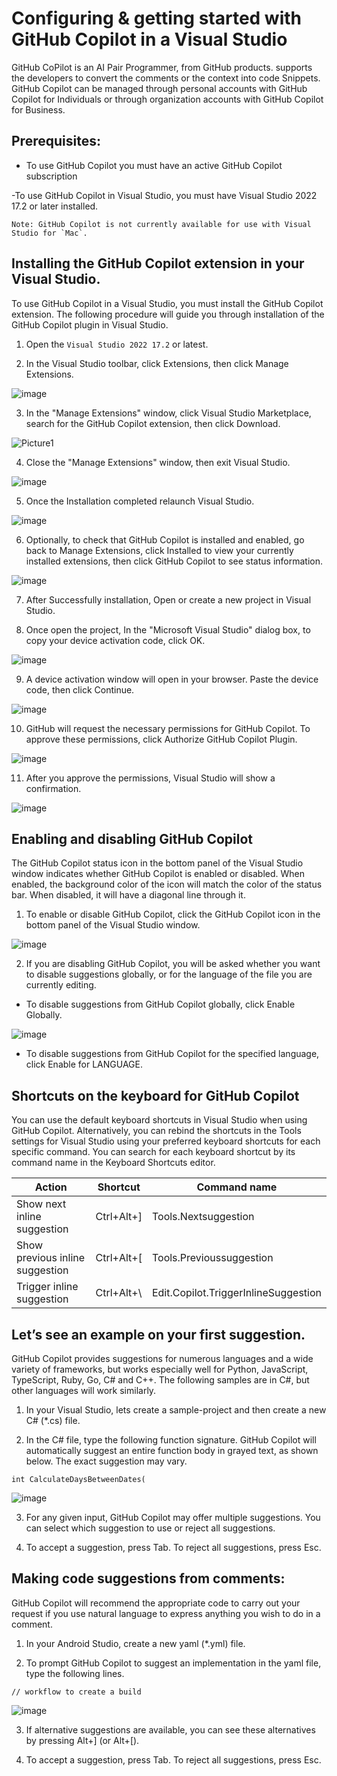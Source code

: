 # Configuring & getting started with GitHub Copilot in a Visual Studio
GitHub CoPilot is an AI Pair Programmer, from GitHub products.  supports the developers to convert the comments or the context into code Snippets. GitHub Copilot can be managed through personal accounts with GitHub Copilot for Individuals or through organization accounts with GitHub Copilot for Business.

## Prerequisites:

- To use GitHub Copilot you must have an active GitHub Copilot subscription

-To use GitHub Copilot in Visual Studio, you must have Visual Studio 2022 17.2 or later installed.

`` Note: GitHub Copilot is not currently available for use with Visual Studio for `Mac`. ``

## Installing the GitHub Copilot extension in your Visual Studio.

To use GitHub Copilot in a Visual Studio, you must install the GitHub Copilot extension. The following procedure will guide you through installation of the GitHub Copilot plugin in Visual Studio.

1.	Open the `Visual Studio 2022 17.2` or latest.

2.	In the Visual Studio toolbar, click Extensions, then click Manage Extensions.

![image](https://user-images.githubusercontent.com/95218310/220261053-0e3204ea-e6a8-4812-a7a8-1d7e50ac936c.png)

3.	In the "Manage Extensions" window, click Visual Studio Marketplace, search for the GitHub Copilot extension, then click Download.

![Picture1](https://user-images.githubusercontent.com/95218310/220261427-42c7e8cf-31c9-4a25-9d83-f7598feaf120.jpg)

4.	Close the "Manage Extensions" window, then exit Visual Studio.

![image](https://user-images.githubusercontent.com/95218310/220261478-44adeee2-a160-4ab7-a4df-fbcd5098e3f3.png)

5.	Once the Installation completed relaunch Visual Studio.

![image](https://user-images.githubusercontent.com/95218310/220261561-8527f29f-4050-4358-aba7-189f35b46a50.png)

6.	Optionally, to check that GitHub Copilot is installed and enabled, go back to Manage Extensions, click Installed to view your currently installed extensions, then click GitHub Copilot to see status information.

![image](https://user-images.githubusercontent.com/95218310/220261635-130eaf4c-6b5e-48e9-9bbc-baa63f0274cf.png)

7.	After Successfully installation, Open or create a new project in Visual Studio.

8.	Once open the project, In the "Microsoft Visual Studio" dialog box, to copy your device activation code, click OK.

![image](https://user-images.githubusercontent.com/95218310/220261729-0f1c6a6a-b0ce-4887-b86f-a022f3f0cbd1.png)

9.	A device activation window will open in your browser. Paste the device code, then click Continue.

![image](https://user-images.githubusercontent.com/95218310/220261863-d27a5e26-cf2a-4b5d-9e9d-75e3862ed8a0.png)

10.	GitHub will request the necessary permissions for GitHub Copilot. To approve these permissions, click Authorize GitHub Copilot Plugin.

![image](https://user-images.githubusercontent.com/95218310/220261938-21c9da0f-74bf-4d3e-bcfb-46af419e7eb1.png)

11.	After you approve the permissions, Visual Studio will show a confirmation.

![image](https://user-images.githubusercontent.com/95218310/220261995-80cfcc7e-9450-4f5f-9e5d-f237eb5a8f45.png)

## Enabling and disabling GitHub Copilot

The GitHub Copilot status icon in the bottom panel of the Visual Studio window indicates whether GitHub Copilot is enabled or disabled. When enabled, the background color of the icon will match the color of the status bar. When disabled, it will have a diagonal line through it.

1. To enable or disable GitHub Copilot, click the GitHub Copilot icon in the bottom panel of the Visual Studio window.

![image](https://user-images.githubusercontent.com/95218310/220262210-781dfd22-bbf5-42af-8be2-444a3981deba.png)

2. If you are disabling GitHub Copilot, you will be asked whether you want to disable suggestions globally, or for the language of the file you are currently editing.

  -	To disable suggestions from GitHub Copilot globally, click Enable Globally.
  
  ![image](https://user-images.githubusercontent.com/95218310/220262374-33a8ea8c-ecd5-4237-a0c7-775c62b61c9d.png)

  - To disable suggestions from GitHub Copilot for the specified language, click Enable for LANGUAGE.
  
  
## Shortcuts on the keyboard for GitHub Copilot

You can use the default keyboard shortcuts in Visual Studio when using GitHub Copilot. Alternatively, you can rebind the shortcuts in the Tools settings for Visual Studio using your preferred keyboard shortcuts for each specific command. You can search for each keyboard shortcut by its command name in the Keyboard Shortcuts editor.

Action | Shortcut | Command name
--- | --- | ---
Show next inline suggestion |	Ctrl+Alt+]	| Tools.Nextsuggestion
Show previous inline suggestion |	Ctrl+Alt+[ | Tools.Previoussuggestion
Trigger inline suggestion	| Ctrl+Alt+\ |	Edit.Copilot.TriggerInlineSuggestion

## Let’s see an example on your first suggestion.

GitHub Copilot provides suggestions for numerous languages and a wide variety of frameworks, but works especially well for Python, JavaScript, TypeScript, Ruby, Go, C# and C++. The following samples are in C#, but other languages will work similarly.

1.	In your Visual Studio, lets create a sample-project and then create a new C# (*.cs) file.

2.	In the C# file, type the following function signature. GitHub Copilot will automatically suggest an entire function body in grayed text, as shown below. The exact suggestion may vary.

``
int CalculateDaysBetweenDates(
``

![image](https://user-images.githubusercontent.com/95218310/220263065-a9e1537f-ba38-4971-a8f6-8b764852ea99.png)

3.	For any given input, GitHub Copilot may offer multiple suggestions. You can select which suggestion to use or reject all suggestions.

4.	To accept a suggestion, press Tab. To reject all suggestions, press Esc.

## Making code suggestions from comments:

GitHub Copilot will recommend the appropriate code to carry out your request if you use natural language to express anything you wish to do in a comment.

1.	In your Android Studio, create a new yaml (*.yml) file.

2.	To prompt GitHub Copilot to suggest an implementation in the yaml file, type the following lines.

``
// workflow to create a build
``

![image](https://user-images.githubusercontent.com/95218310/220263256-edac9394-e867-4596-86dc-9b36ae5c2d80.png)

3.	If alternative suggestions are available, you can see these alternatives by pressing Alt+] (or Alt+[).

4.	To accept a suggestion, press Tab. To reject all suggestions, press Esc.
